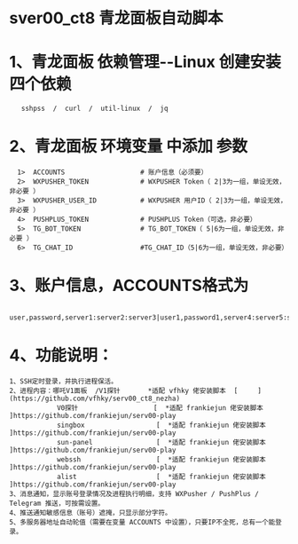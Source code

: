   #                                sver00_ct8  青龙面板自动脚本
  
  # 1、青龙面板 依赖管理--Linux 创建安装 四个依赖
       sshpss  /  curl  /  util-linux  /  jq 
       
  # 2、青龙面板 环境变量 中添加  参数
      1>  ACCOUNTS                   # 账户信息（必须要）
      2>  WXPUSHER_TOKEN             # WXPUSHER Token（ 2|3为一组，单设无效，非必要 ）
      3>  WXPUSHER_USER_ID           # WXPUSHER 用户ID（ 2|3为一组，单设无效，非必要 ）
      4>  PUSHPLUS_TOKEN             # PUSHPLUS Token（可选，非必要）
      5>  TG_BOT_TOKEN               # TG_BOT_TOKEN（ 5|6为一组，单设无效，非必要 ）
      6>  TG_CHAT_ID                 #TG_CHAT_ID（5|6为一组，单设无效，非必要）

  # 3、账户信息，ACCOUNTS格式为
       user,password,server1:server2:server3|user1,password1,server4:server5:server6
       
  # 4、功能说明：
    1、SSH定时登录，并执行进程保活。
    2、进程内容：哪吒V1面板  /V1探针       *适配 vfhky 佬安装脚本  [     ](https://github.com/vfhky/serv00_ct8_nezha)
                V0探针                   [  *适配 frankiejun 佬安装脚本   ]https://github.com/frankiejun/serv00-play
                singbox                  [  *适配 frankiejun 佬安装脚本   ]https://github.com/frankiejun/serv00-play
                sun-panel                [  *适配 frankiejun 佬安装脚本   ]https://github.com/frankiejun/serv00-play
                webssh                   [  *适配 frankiejun 佬安装脚本   ]https://github.com/frankiejun/serv00-play
                alist                    [  *适配 frankiejun 佬安装脚本   ]https://github.com/frankiejun/serv00-play
    3、消息通知，显示账号登录情况及进程执行明细，支持 WXPusher / PushPlus / Telegram 推送，可按需设置。
    4、推送通知敏感信息（账号）遮掩，只显示部分字符。
    5、多服务器地址自动轮值（需要在变量 ACCOUNTS 中设置），只要IP不全死，总有一个能登录。
